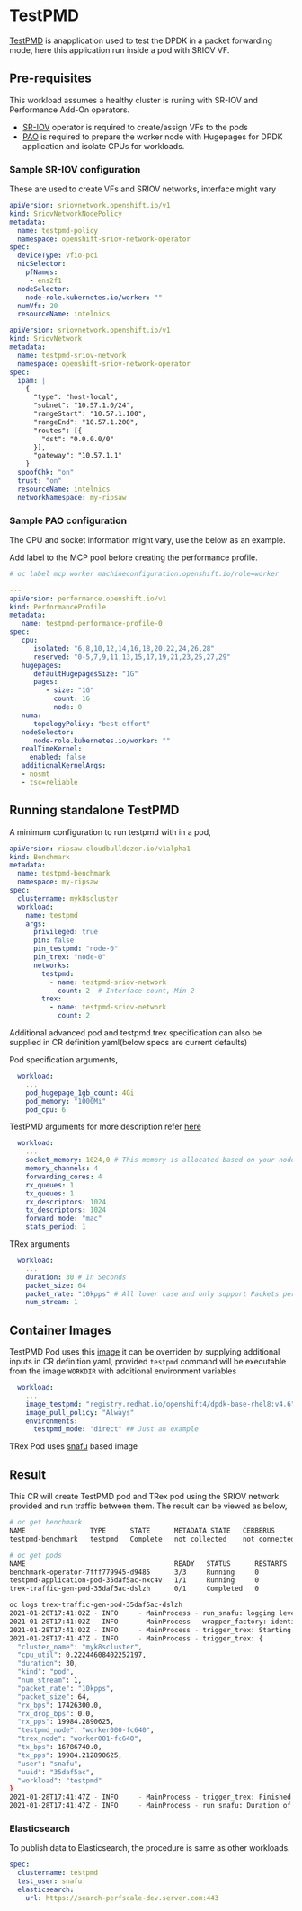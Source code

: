 # TestPMD 

[TestPMD](https://doc.dpdk.org/guides/testpmd_app_ug/index.html) is anapplication  used to test the DPDK in a packet forwarding mode, here this application run inside a pod with SRIOV VF.

## Pre-requisites

This workload assumes a healthy cluster is runing with SR-IOV and Performance Add-On operators. 

* [SR-IOV](https://docs.openshift.com/container-platform/4.6/networking/hardware_networks/installing-sriov-operator.html) operator is required to create/assign VFs to the pods
* [PAO](https://docs.openshift.com/container-platform/4.6/scalability_and_performance/cnf-performance-addon-operator-for-low-latency-nodes.html) is required to prepare the worker node with Hugepages for DPDK application and isolate CPUs for workloads. 

### Sample SR-IOV configuration

These are used to create VFs and SRIOV networks, interface might vary

```yaml
apiVersion: sriovnetwork.openshift.io/v1
kind: SriovNetworkNodePolicy
metadata:
  name: testpmd-policy
  namespace: openshift-sriov-network-operator
spec:
  deviceType: vfio-pci
  nicSelector:
    pfNames:
     - ens2f1
  nodeSelector:
    node-role.kubernetes.io/worker: ""
  numVfs: 20
  resourceName: intelnics
```

```yaml
apiVersion: sriovnetwork.openshift.io/v1
kind: SriovNetwork
metadata:
  name: testpmd-sriov-network
  namespace: openshift-sriov-network-operator
spec:
  ipam: |
    {
      "type": "host-local",
      "subnet": "10.57.1.0/24",
      "rangeStart": "10.57.1.100",
      "rangeEnd": "10.57.1.200",
      "routes": [{
        "dst": "0.0.0.0/0"
      }],
      "gateway": "10.57.1.1"
    }
  spoofChk: "on"
  trust: "on"
  resourceName: intelnics
  networkNamespace: my-ripsaw

```

### Sample PAO configuration

The CPU and socket information might vary, use the below as an example. 

Add label to the MCP pool before creating the performance profile.
```sh
# oc label mcp worker machineconfiguration.openshift.io/role=worker
```

```yaml
---
apiVersion: performance.openshift.io/v1
kind: PerformanceProfile
metadata:
   name: testpmd-performance-profile-0
spec:
   cpu:
      isolated: "6,8,10,12,14,16,18,20,22,24,26,28"
      reserved: "0-5,7,9,11,13,15,17,19,21,23,25,27,29"
   hugepages:
      defaultHugepagesSize: "1G"
      pages:
         - size: "1G"
           count: 16
           node: 0
   numa:
      topologyPolicy: "best-effort"
   nodeSelector:
      node-role.kubernetes.io/worker: ""
   realTimeKernel:
     enabled: false
   additionalKernelArgs:
   - nosmt
   - tsc=reliable
```

## Running standalone TestPMD

A minimum configuration to run testpmd with in a pod, 

```yaml
apiVersion: ripsaw.cloudbulldozer.io/v1alpha1
kind: Benchmark
metadata:
  name: testpmd-benchmark
  namespace: my-ripsaw
spec:
  clustername: myk8scluster
  workload:
    name: testpmd
    args:
      privileged: true
      pin: false
      pin_testpmd: "node-0"      
      pin_trex: "node-0"      
      networks:
        testpmd:
          - name: testpmd-sriov-network
            count: 2  # Interface count, Min 2
        trex:
          - name: testpmd-sriov-network
            count: 2
```

Additional advanced pod and testpmd.trex specification can also be supplied in CR definition yaml(below specs are current defaults)


Pod specification arguments,
```yaml
  workload:
    ...
    pod_hugepage_1gb_count: 4Gi 
    pod_memory: "1000Mi"
    pod_cpu: 6
```

TestPMD arguments for more description refer [here](https://manpages.debian.org/experimental/dpdk/testpmd.1.en.html)
```yaml
  workload:
    ...
    socket_memory: 1024,0 # This memory is allocated based on your node hugepage allocation, ex. for NUMA 0.
    memory_channels: 4
    forwarding_cores: 4
    rx_queues: 1
    tx_queues: 1
    rx_descriptors: 1024
    tx_descriptors: 1024
    forward_mode: "mac"
    stats_period: 1
```

TRex arguments 
```yaml
  workload:
    ...
    duration: 30 # In Seconds
    packet_size: 64
    packet_rate: "10kpps" # All lower case and only support Packets per seconds
    num_stream: 1
```

## Container Images

TestPMD Pod uses this [image](https://catalog.redhat.com/software/containers/openshift4/dpdk-base-rhel8/5e32be6cdd19c77896004a41?container-tabs=dockerfile&tag=latest&push_date=1610346978000)
it can be overriden by supplying additional inputs in CR definition yaml, provided `testpmd` command will be executable from the image `WORKDIR` with additional environment variables

```yaml
  workload:
    ...
    image_testpmd: "registry.redhat.io/openshift4/dpdk-base-rhel8:v4.6"
    image_pull_policy: "Always"
    environments:
      testpmd_mode: "direct" ## Just an example
```

TRex Pod uses [snafu](https://quay.io/repository/cloud-bulldozer/trex) based image

## Result

This CR will create TestPMD pod and TRex pod using the SRIOV network provided and run traffic between them. The result can be viewed as below,

```sh
# oc get benchmark 
NAME                TYPE      STATE      METADATA STATE   CERBERUS        UUID                                   AGE
testpmd-benchmark   testpmd   Complete   not collected    not connected   35daf5ac-2edf-5e34-a6cc-17fcda055937   4m36s

# oc get pods
NAME                                     READY   STATUS      RESTARTS   AGE
benchmark-operator-7fff779945-d9485      3/3     Running     0          4m16s
testpmd-application-pod-35daf5ac-nxc4v   1/1     Running     0          2m41s
trex-traffic-gen-pod-35daf5ac-dslzh      0/1     Completed   0          2m20s

oc logs trex-traffic-gen-pod-35daf5ac-dslzh
2021-01-28T17:41:02Z - INFO     - MainProcess - run_snafu: logging level is INFO
2021-01-28T17:41:02Z - INFO     - MainProcess - wrapper_factory: identified trex as the benchmark wrapper
2021-01-28T17:41:02Z - INFO     - MainProcess - trigger_trex: Starting TRex Traffic Generator..
2021-01-28T17:41:47Z - INFO     - MainProcess - trigger_trex: {
  "cluster_name": "myk8scluster",
  "cpu_util": 0.22244608402252197,
  "duration": 30,
  "kind": "pod",
  "num_stream": 1,
  "packet_rate": "10kpps",
  "packet_size": 64,
  "rx_bps": 17426300.0,
  "rx_drop_bps": 0.0,
  "rx_pps": 19984.2890625,
  "testpmd_node": "worker000-fc640",
  "trex_node": "worker001-fc640",
  "tx_bps": 16786740.0,
  "tx_pps": 19984.212890625,
  "user": "snafu",
  "uuid": "35daf5ac",
  "workload": "testpmd"
}
2021-01-28T17:41:47Z - INFO     - MainProcess - trigger_trex: Finished Generating traffic..
2021-01-28T17:41:47Z - INFO     - MainProcess - run_snafu: Duration of execution - 0:00:45, with total size of 240 bytes
```

### Elasticsearch

To publish data to Elasticsearch, the procedure is same as other workloads. 

```yaml
spec:
  clustername: testpmd
  test_user: snafu
  elasticsearch:
    url: https://search-perfscale-dev.server.com:443
```
